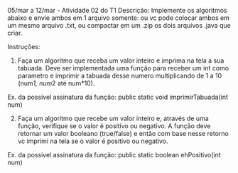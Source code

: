 05/mar a 12/mar - Atividade 02 do T1
Descrição:
Implemente os algoritmos abaixo e envie ambos em 1 arquivo somente: ou vc pode colocar ambos em um mesmo arquivo .txt, ou compactar em um .zip os dois arquivos .java que criar.

Instruções:
1. Faça um algoritmo que receba um valor inteiro e imprima na tela a sua tabuada. Deve ser implementada uma função para receber um int como parametro e imprimir a tabuada desse numero multiplicando de 1 a 10 (num*1, num*2 até num*10).

Ex. da possivel assinatura da função: public static void imprimirTabuada(int num)

2. Faça um algoritmo que recebe um valor inteiro e, através de uma função, verifique se o valor é positivo ou negativo. A função deve retornar um valor booleano (true/false) e então com base nesse retorno vc imprimi na tela se o valor é positivo ou negativo.

Ex. da possivel assinatura da função: public static boolean ehPositivo(int num)